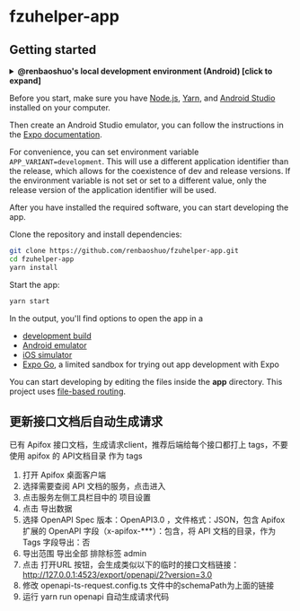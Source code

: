 # fzuhelper-app

## Getting started

<details>
<summary><b>@renbaoshuo's local development environment (Android) [click to expand]</b></summary>

_Updated at Feb 11, 2025._

- Develop machine: Intel(R) Core(TM) Ultra 9 185H, 64 GiB RAM
- Operating system: Windows 11 Pro 24H2 (26100.2314)

| Software or tool name   | Version                                      |
| ----------------------- | -------------------------------------------- |
| Node.js                 | 22.12.0                                      |
| Android Studio          | 2024.2.2                                     |
| Android SDK             | 35 (Android 15.0)                            |
| NDK                     | 28.0.12674087                                |
| OpenJDK                 | 17.0.13+11 (winget, Microsoft.OpenJDK.17)    |
| Android Studio Emulator | Medium Phone API 35 (Android 15.0, x86_64)   |
| Real device             | Samsung Galaxy S10+ (Android 12, One UI 4.1) |

</details>

Before you start, make sure you have [Node.js](https://nodejs.org/), [Yarn](https://yarnpkg.com/), and [Android Studio](https://developer.android.com/studio) installed on your computer.

Then create an Android Studio emulator, you can follow the instructions in the [Expo documentation](https://docs.expo.dev/get-started/set-up-your-environment/?platform=android&device=simulated).

For convenience, you can set environment variable `APP_VARIANT=development`.
This will use a different application identifier than the release, which allows for the coexistence of dev and release versions.
If the environment variable is not set or set to a different value, only the release version of the application identifier will be used.

After you have installed the required software, you can start developing the app.

Clone the repository and install dependencies:

```bash
git clone https://github.com/renbaoshuo/fzuhelper-app.git
cd fzuhelper-app
yarn install
```

Start the app:

```bash
yarn start
```

In the output, you'll find options to open the app in a

- [development build](https://docs.expo.dev/develop/development-builds/introduction/)
- [Android emulator](https://docs.expo.dev/workflow/android-studio-emulator/)
- [iOS simulator](https://docs.expo.dev/workflow/ios-simulator/)
- [Expo Go](https://expo.dev/go), a limited sandbox for trying out app development with Expo

You can start developing by editing the files inside the **app** directory. This project uses [file-based routing](https://docs.expo.dev/router/introduction).

## 更新接口文档后自动生成请求

已有 Apifox 接口文档，生成请求client，推荐后端给每个接口都打上 tags，不要使用 apifox 的 API文档目录 作为 tags

1. 打开 Apifox 桌面客户端
2. 选择需要查阅 API 文档的服务，点击进入
3. 点击服务左侧工具栏目中的 项目设置
4. 点击 导出数据
5. 选择 OpenAPI Spec 版本：OpenAPI3.0 ，文件格式：JSON，包含 Apifox 扩展的 OpenAPI 字段（x-apifox-\*\*\*）：包含，将 API 文档的目录，作为 Tags 字段导出：否
6. 导出范围 导出全部 排除标签 admin
7. 点击 打开URL 按钮，会生成类似以下的临时的接口文档链接：http://127.0.0.1:4523/export/openapi/2?version=3.0
8. 修改 openapi-ts-request.config.ts 文件中的schemaPath为上面的链接
9. 运行 yarn run openapi 自动生成请求代码
